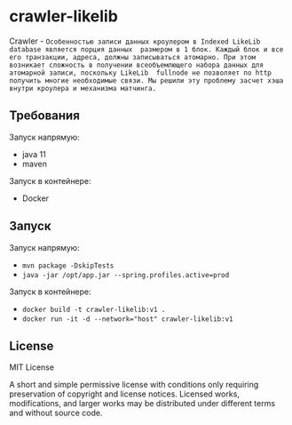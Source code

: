 # crawler-likelib

Crawler - `Особенностью записи данных кроулером в Indexed LikeLib database является порция данных 
размером в 1 блок. Каждый блок и все его транзакции, адреса, должны записываться атомарно. При этом 
возникает сложность в получении всеобъемлющего набора данных для атомарной записи, поскольку LikeLib 
fullnode не позволяет по http получить многие необходимые связи. Мы решили эту проблему засчет хэша 
внутри кроулера и механизма матчинга.`

## Требования

Запуск напрямую:
* java 11
* maven

Запуск в контейнере:
* Docker

## Запуск

Запуск напрямую:
* `mvn package -DskipTests`
* `java -jar /opt/app.jar --spring.profiles.active=prod`

Запуск в контейнере: 
* `docker build -t crawler-likelib:v1 .`
* `docker run -it -d --network="host" crawler-likelib:v1`

## License

MIT License

A short and simple permissive license with conditions only requiring preservation of copyright and license notices. Licensed works, modifications, and larger works may be distributed under different terms and without source code.